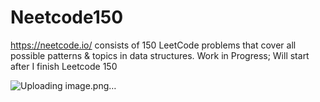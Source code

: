 # Neetcode150

https://neetcode.io/ consists of 150 LeetCode problems that cover all possible patterns & topics in data structures. Work in Progress; Will start after I finish Leetcode 150

![Uploading image.png…]()
